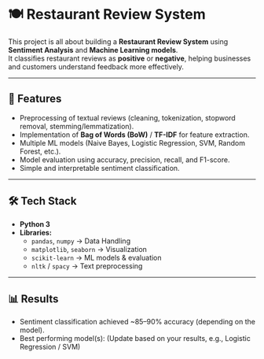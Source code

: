 # 🍽️ Restaurant Review System  

This project is all about building a **Restaurant Review System** using **Sentiment Analysis** and **Machine Learning models**.  
It classifies restaurant reviews as **positive** or **negative**, helping businesses and customers understand feedback more effectively.  

---

## 📌 Features  
- Preprocessing of textual reviews (cleaning, tokenization, stopword removal, stemming/lemmatization).  
- Implementation of **Bag of Words (BoW)** / **TF-IDF** for feature extraction.  
- Multiple ML models (Naive Bayes, Logistic Regression, SVM, Random Forest, etc.).  
- Model evaluation using accuracy, precision, recall, and F1-score.  
- Simple and interpretable sentiment classification.  

---

## 🛠️ Tech Stack  
- **Python 3**  
- **Libraries:**  
  - `pandas`, `numpy` → Data Handling  
  - `matplotlib`, `seaborn` → Visualization  
  - `scikit-learn` → ML models & evaluation  
  - `nltk` / `spacy` → Text preprocessing  

---

## 📊 Results

- Sentiment classification achieved ~85–90% accuracy (depending on the model).
- Best performing model(s): (Update based on your results, e.g., Logistic Regression / SVM)
